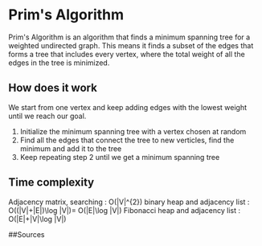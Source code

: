 # Prim's Algorithm

Prim's Algorithm is an algorithm that finds a minimum spanning tree for a weighted undirected graph. This means it finds a subset of the edges that forms a tree that includes every vertex, where the total weight of all the edges in the tree is minimized.


## How does it work

We start from one vertex and keep adding edges with the lowest weight until we reach our goal. 
1. Initialize the minimum spanning tree with a vertex chosen at random
2. Find all the edges that connect the tree to new verticles, find the minimum and add it to the tree
3. Keep repeating step 2 until we get a minimum spanning tree

## Time complexity
Adjacency matrix, searching : O(|V|^{2})
binary heap and adjacency list : O((|V|+|E|)\log |V|)= O(|E|\log |V|)
Fibonacci heap and adjacency list : O(|E|+|V|\log |V|)

##Sources 

[1]: 
https://www.programiz.com/dsa/prim-algorithm
[2]:
https://www.raywenderlich.com/books/data-structures-algorithms-in-swift/v4.0/chapters/45-prim-s-algorithm-challenges
[3]: https://codereview.stackexchange.com/questions/215897/swift-prims-algorithm
